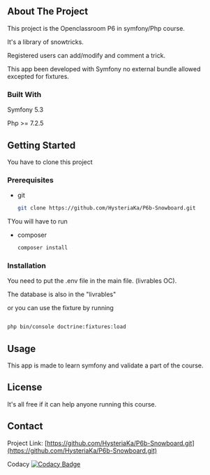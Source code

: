 
<!-- ABOUT THE PROJECT -->
## About The Project

This project is the Openclassroom P6 in symfony/Php course.

It's a library of snowtricks.

Registered users can add/modify and comment a trick.

This app been developed with Symfony no external bundle allowed excepted for fixtures.





### Built With

Symfony 5.3

Php >= 7.2.5



<!-- GETTING STARTED -->
## Getting Started

You have to clone this project

### Prerequisites

* git
  ```sh
  git clone https://github.com/HysteriaKa/P6b-Snowboard.git
  ```

TYou will have to run 
* composer
  ```sh
  composer install
  ```

### Installation

You need to put the .env file in the main file. (livrables OC).

The database is also in the "livrables"

or you can use the fixture by running 

   ```sh
   
php bin/console doctrine:fixtures:load
   ```


<!-- USAGE EXAMPLES -->
## Usage

This app is made to learn symfony and validate a part of the course.





<!-- LICENSE -->
## License

It's all free if it can help anyone running this course.



<!-- CONTACT -->
## Contact


Project Link: [https://github.com/HysteriaKa/P6b-Snowboard.git](https://github.com/HysteriaKa/P6b-Snowboard.git)

Codacy
[![Codacy Badge](https://app.codacy.com/project/badge/Grade/05f7c717966c4a2ca563a599001f454f)](https://www.codacy.com/gh/HysteriaKa/P6b-Snowboard/dashboard?utm_source=github.com&amp;utm_medium=referral&amp;utm_content=HysteriaKa/P6b-Snowboard&amp;utm_campaign=Badge_Grade)




